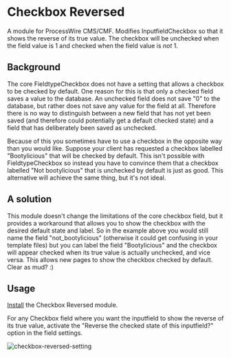 # Checkbox Reversed

A module for ProcessWire CMS/CMF. Modifies InputfieldCheckbox so that it shows the reverse of its true value. The checkbox will be unchecked when the field value is 1 and checked when the field value is *not* 1.

## Background

The core FieldtypeCheckbox does not have a setting that allows a checkbox to be checked by default. One reason for this is that only a checked field saves a value to the database. An unchecked field does not save "0" to the database, but rather does not save any value for the field at all. Therefore there is no way to distinguish between a new field that has not yet been saved (and therefore could potentially get a default checked state) and a field that has deliberately been saved as unchecked.

Because of this you sometimes have to use a checkbox in the opposite way than you would like. Suppose your client has requested a checkbox labelled "Bootylicious" that will be checked by default. This isn't possible with FieldtypeCheckbox so instead you have to convince them that a checkbox labelled "Not bootylicious" that is unchecked by default is just as good. This alternative will achieve the same thing, but it's not ideal.

## A solution

This module doesn't change the limitations of the core checkbox field, but it provides a workaround that allows you to show the checkbox with the desired default state and label. So in the example above you would still name the field "not_bootylicious" (otherwise it could get confusing in your template files) but you can label the field "Bootylicious" and the checkbox will appear checked when its true value is actually unchecked, and vice versa. This allows new pages to show the checkbox checked by default. Clear as mud? :)

## Usage

[Install](http://modules.processwire.com/install-uninstall/) the Checkbox Reversed module.

For any Checkbox field where you want the inputfield to show the reverse of its true value, activate the "Reverse the checked state of this inputfield?" option in the field settings.

![checkbox-reversed-setting](https://user-images.githubusercontent.com/1538852/36626005-479f441a-198f-11e8-9601-72cecaea1b9f.png)
